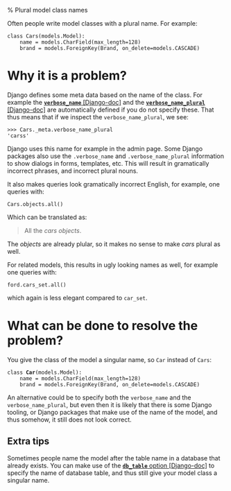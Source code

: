 % Plural model class names

Often people write model classes with a plural name. For example:

```python3
class Cars(models.Model):
    name = models.CharField(max_length=128)
    brand = models.ForeignKey(Brand, on_delete=models.CASCADE)
```

# Why it is a problem?

Django defines some meta data based on the name of the class. For example the
[**`verbose_name`** [Django-doc]](https://docs.djangoproject.com/en/dev/ref/models/options/#django.db.models.Options.verbose_name)
and the [**`verbose_name_plural`** [Django-doc]](https://docs.djangoproject.com/en/dev/ref/models/options/#django.db.models.Options.verbose_name_plural)
are automatically defined if you do not specify these. That thus means that if we inspect
the `verbose_name_plural`, we see:

```
>>> Cars._meta.verbose_name_plural
'carss'
```

Django uses this name for example in the admin page. Some Django packages also
use the `.verbose_name` and `.verbose_name_plural` information to show dialogs
in forms, templates, etc. This will result in gramatically incorrect phrases,
and incorrect plural nouns.

It also makes queries look gramatically incorrect English, for example,
one queries with:

```python3
Cars.objects.all()
```

Which can be translated as:

> All the *cars objects*.

The *objects* are already plular, so it makes no sense to make *cars* plural as
well.

For related models, this results in ugly looking names as well, for example one
queries with:

```python3
ford.cars_set.all()
```

which again is less elegant compared to `car_set`.

# What can be done to resolve the problem?

You give the class of the model a singular name, so `Car` instead of `Cars`:

<pre><code>class <b>Car</b>(models.Model):
    name = models.CharField(max_length=128)
    brand = models.ForeignKey(Brand, on_delete=models.CASCADE)</code></pre>

An alternative could be to specify both the `verbose_name` and the
`verbose_name_plural`, but even then it is likely that there is some Django
tooling, or Django packages that make use of the name of the model, and thus
somehow, it still does not look correct.

## Extra tips

Sometimes people name the model after the table name in a database that already
exists. You can make use of the [**`db_table`** option [Django-doc]](https://docs.djangoproject.com/en/3.0/ref/models/options/#django.db.models.Options.db_table)
to specify the name of database table, and thus still give your model class a
singular name.
